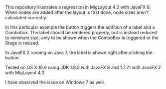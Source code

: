 This repository illustrates a regression in MigLayout 4.2 with JavaFX 8.
When nodes are added after the layout is first done, node sizes aren't calculated correctly.

In this particular example the button triggers the addition of a label and a Combobox.
The label should be rendered properly, but is instead reduced to minimum size, only to be
shown when the ComboBox is triggered or the Stage is resized.

In JavaFX 2 running on Java 7, the label is shown right after clicking the button.

Tested on OS X 10.9
using JDK 1.8.0 with JavaFX 8
and 1.7.21 with JavaFX 2
with MigLayout 4.2

I have observed the issue on Windows 7 as well.
